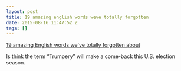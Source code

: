```yaml
---
layout: post
title: 19 amazing english words weve totally forgotten
date: 2015-08-16 11:47:52 Z
tags: []
---
```

[19 amazing English words we've totally forgotten about](http://matadornetwork.com/notebook/19-amazing-english-words-weve-totally-forgotten/)

Is think the term “Trumpery” will make a come-back this U.S. election season.
